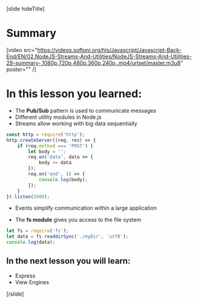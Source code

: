 [slide hideTitle]
# Summary
[video src="https://videos.softuni.org/hls/Javascript/Javascript-Back-End/EN/02.NodeJS-Streams-And-Utilities/NodeJS-Streams-And-Utilities-29-summary-,1080p,720p,480p,360p,240p,.mp4/urlset/master.m3u8" poster="" /]

# In this lesson you learned:

- The **Pub/Sub** pattern is used to communicate messages
- Different utility modules in Node.js
- Streams allow working with big data sequentially

```js
const http = require('http');
http.createServer((req, res) => {
    if (req.method === 'POST') {
        let body = '';
        req.on('data', data => {
            body += data
        });
        req.on('end', () => {
            console.log(body);
        });
    }
}).listen(5000);
```

- Events simplify communication within a large application

- The **fs module** gives you access to the file system

```js
let fs = require('fs');
let data = fs.readdirSync('./myDir', 'utf8');
console.log(data);
```

## In the next lesson you will learn:

- Express
- View Engines

[/slide]
